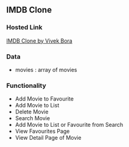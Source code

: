 ## IMDB Clone

### Hosted Link
[IMDB Clone by Vivek Bora](https://vivek-todo-skilltest.netlify.app/)


### Data
- movies : array of movies

### Functionality
- Add Movie to Favourite
- Add Movie to List
- Delete Movie
- Search Movie
- Add Movie to List or Favourite from Search
- View Favourites Page
- View Detail Page of Movie
